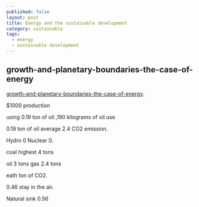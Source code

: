 ```yaml
---
published: false
layout: post
title: Energy and the sustainable development
category: sustainable
tags:
  - energy
  - sustainable development
---
```

## growth-and-planetary-boundaries-the-case-of-energy

[growth-and-planetary-boundaries-the-case-of-energy](https://www.coursera.org/learn/sustainable-development/lecture/SBW6u/growth-and-planetary-boundaries-the-case-of-energy-22-04). 

$1000 production 


using 0.19 ton of oil  ,190 kilograms of oil use

0.19 ton of oil average 2.4 CO2 emission.

  Hydro 0
  Nuclear 0.

  coal highest 4 tons

  oil 3 tons
  gas 2.4 tons


eath ton of CO2. 

0.46 stay in the air. 

Natural sink 0.56


